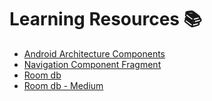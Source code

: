 # Learning Resources  📚
* [Android Architecture Components](https://google-developer-training.github.io/android-developer-advanced-course-concepts/unit-6-working-with-architecture-components/lesson-14-architecture-components/14-1-c-architecture-components/14-1-c-architecture-components.html)
* [Navigation Component Fragment](https://developer.android.com/guide/navigation/navigation-getting-started)
* [Room db](https://developer.android.com/training/data-storage/room)
* [Room db - Medium](https://medium.com/mindorks/using-room-database-android-jetpack-675a89a0e942)
